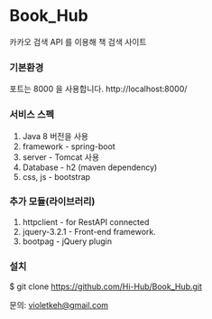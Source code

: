 # Book_Hub

카카오 검색 API 를 이용해 책 검색 사이트 

### 기본환경 ###
포트는 8000 을 사용합니다. 
http://localhost:8000/

### 서비스 스펙 ###
1. Java 8 버전을 사용
2. framework - spring-boot
3. server - Tomcat 사용 
4. Database - h2 (maven dependency)
5. css, js - bootstrap

### 추가 모듈(라이브러리)
1. httpclient - for RestAPI connected
2. jquery-3.2.1 - Front-end framework.
3. bootpag - jQuery plugin


### 설치

$ git clone https://github.com/Hi-Hub/Book_Hub.git


문의: <violetkeh@gmail.com>
